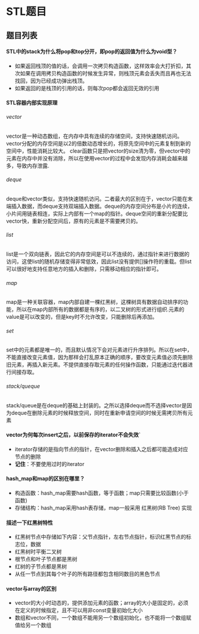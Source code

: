 STL题目
====
## 题目列表
#### STL中的stack为什么将pop和top分开，即pop的返回值为什么为void型？
+ 如果返回栈顶的值的话，会调用一次拷贝构造函数，这样效率会大打折扣，其次如果在调用拷贝构造函数的时候发生异常，则栈顶元素会丢失而且再也无法找回，因为已经成功弹出栈顶。
+ 如果返回的是栈顶的引用的话，则每次pop都会返回无效的引用

#### STL容器内部实现原理
###### vector
vector是一种动态数组，在内存中具有连续的存储空间，支持快速随机访问。vector分配的内存空间是以2的倍数动态增长的，将原先空间中的元素复制到新的空间中，性能消耗比较大。
clear函数只是把vector的size清为零，但vector中的元素在内存中并没有消除，所以在使用vector的过程中会发现内存消耗会越来越多，导致内存泄露.
###### deque
deque和vector类似，支持快速随机访问。二者最大的区别在于，vector只能在末端插入数据，而deque支持双端插入数据。deque的内存空间分布是小片的连续，小片间用链表相连，实际上内部有一个map的指针。deque空间的重新分配要比vector快，重新分配空间后，原有的元素是不需要拷贝的。
###### list
list是一个双向链表，因此它的内存空间是可以不连续的，通过指针来进行数据的访问，这使list的随机存储变得非常低效，因此list没有提供[]操作符的重载。但list可以很好地支持任意地方的插入和删除，只需移动相应的指针即可。
###### map
map是一种关联容器，map内部自建一棵红黑树，这棵树具有数据自动排序的功能，所以在map内部所有的数据都是有序的，以二叉树的形式进行组织.元素的value是可以改变的，但是key时不允许改变，只能删除后再添加。
###### set
set中的元素都是唯一的，而且默认情况下会对元素进行升序排列。所以在set中，不能直接改变元素值，因为那样会打乱原本正确的顺序，要改变元素值必须先删除旧元素，再插入新元素。不提供直接存取元素的任何操作函数，只能通过迭代器进行间接存取。
###### stack/queque
stack/queue是在deque的基础上封装的。之所以选择deque而不选择vector是因为deque在删除元素的时候释放空间，同时在重新申请空间的时候无需拷贝所有元素

#### vector为何每次insert之后，以前保存的iterator不会失效`
+ iterator存储的是指向节点的指针，在vector删除和插入之后都可能造成对应节点的删除
+ **记住**：不要使用过时的iterator

#### hash_map和map的区别在哪里？
+ 构造函数：hash_map需要hash函数，等于函数；map只需要比较函数(小于函数)
+ 存储结构：hash_map采用hash表存储，map一般采用 红黑树(RB Tree) 实现

#### 描述一下红黑树特性
+ 红黑树节点中存储如下内容：父节点指针，左右节点指针，标识红黑节点的标志位，数据
+ 红黑树时平衡二叉树
+ 根节点和叶子节点都是黑树
+ 红树的子节点都是黑树
+ 从任一节点到其每个叶子的所有路径都包含相同数目的黑色节点


#### vector与array的区别
+ vector的大小时动态的，提供添加元素的函数；array的大小是固定的，必须在定义的时候指定，且不可以用非const变量初始化大小
+ 数组和vector不同，一个数组不能用另一个数组初始化，也不能将一个数组赋值给另一个数组